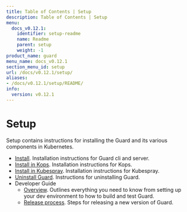 ```yaml
---
title: Table of Contents | Setup
description: Table of Contents | Setup
menu:
  docs_v0.12.1:
    identifier: setup-readme
    name: Readme
    parent: setup
    weight: -1
product_name: guard
menu_name: docs_v0.12.1
section_menu_id: setup
url: /docs/v0.12.1/setup/
aliases:
- /docs/v0.12.1/setup/README/
info:
  version: v0.12.1
---
```


# Setup

Setup contains instructions for installing the Guard and its various components in Kubernetes.

- [Install](/docs/v0.12.1/setup/install). Installation instructions for Guard cli and server.
- [Install in Kops](/docs/v0.12.1/setup/install-kops). Installation instructions for Kops.
- [Install in Kubespray](/docs/v0.12.1/setup/install-kubespray). Installation instructions for Kubespray.
- [Uninstall Guard](/docs/v0.12.1/setup/uninstall). Instructions for uninstalling Guard.
- Developer Guide
  - [Overview](/docs/v0.12.1/setup/developer-guide/overview). Outlines everything you need to know from setting up your dev environment to how to build and test Guard.
  - [Release process](/docs/v0.12.1/setup/developer-guide/release). Steps for releasing a new version of Guard.

